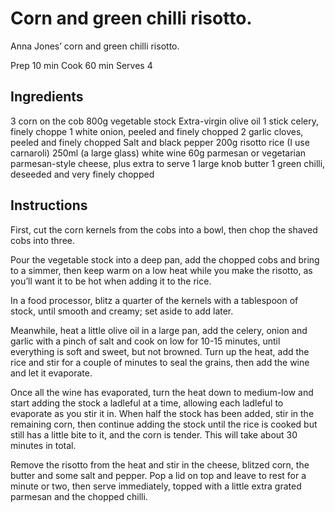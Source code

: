 # Corn and green chilli risotto.

Anna Jones’ corn and green chilli risotto.

Prep 10 min
Cook 60 min
Serves 4

## Ingredients
3 corn on the cob
800g vegetable stock
Extra-virgin olive oil
1 stick celery, finely choppe
1 white onion, peeled and finely chopped
2 garlic cloves, peeled and finely chopped
Salt and black pepper
200g risotto rice (I use carnaroli)
250ml (a large glass) white wine
60g parmesan or vegetarian parmesan-style cheese, plus extra to serve
1 large knob butter
1 green chilli, deseeded and very finely chopped


## Instructions

First, cut the corn kernels from the cobs into a bowl, then chop the shaved cobs into three.

Pour the vegetable stock into a deep pan, add the chopped cobs and bring to a simmer, then keep warm on a low heat while you make the risotto, as you’ll want it to be hot when adding it to the rice.

In a food processor, blitz a quarter of the kernels with a tablespoon of stock, until smooth and creamy; set aside to add later.

Meanwhile, heat a little olive oil in a large pan, add the celery, onion and garlic with a pinch of salt and cook on low for 10-15 minutes, until everything is soft and sweet, but not browned. Turn up the heat, add the rice and stir for a couple of minutes to seal the grains, then add the wine and let it evaporate.

Once all the wine has evaporated, turn the heat down to medium-low and start adding the stock a ladleful at a time, allowing each ladleful to evaporate as you stir it in. When half the stock has been added, stir in the remaining corn, then continue adding the stock until the rice is cooked but still has a little bite to it, and the corn is tender. This will take about 30 minutes in total.

Remove the risotto from the heat and stir in the cheese, blitzed corn, the butter and some salt and pepper. Pop a lid on top and leave to rest for a minute or two, then serve immediately, topped with a little extra grated parmesan and the chopped chilli.
